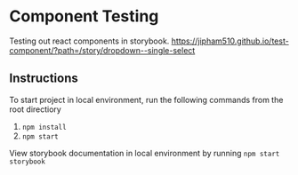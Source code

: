 # Component Testing
Testing out react components in storybook. 
https://jipham510.github.io/test-component/?path=/story/dropdown--single-select

## Instructions

To start project in local environment, run the following commands from the root directiory
1) `npm install`
2) `npm start`

View storybook documentation in local environment by running
`npm start storybook`
